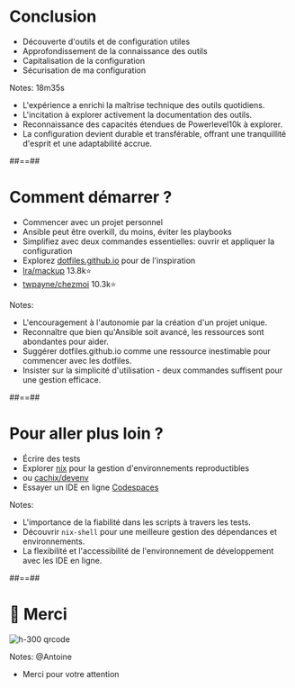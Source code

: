 <!-- .slide: -->
# Conclusion

- Découverte d'outils et de configuration utiles
- Approfondissement de la connaissance des outils
- Capitalisation de la configuration
- Sécurisation de ma configuration
<!-- .element: class="list-fragment" -->

Notes:
18m35s
* L'expérience a enrichi la maîtrise technique des outils quotidiens.
* L'incitation à explorer activement la documentation des outils.
* Reconnaissance des capacités étendues de Powerlevel10k à explorer.
* La configuration devient durable et transférable, offrant une tranquillité d'esprit et une adaptabilité accrue.

##==##
<!-- .slide: -->
# Comment démarrer ?

- Commencer avec un projet personnel
- Ansible peut être overkill, du moins, éviter les playbooks
- Simplifiez avec deux commandes essentielles: ouvrir et appliquer la configuration
- Explorez [dotfiles.github.io](https://dotfiles.github.io/) pour de l'inspiration
- [lra/mackup](https://github.com/lra/mackup) 13.8k⭐️
- [twpayne/chezmoi](https://github.com/twpayne/chezmoi) 10.3k⭐️
<!-- .element: class="list-fragment" -->

Notes:
* L'encouragement à l'autonomie par la création d'un projet unique.
* Reconnaître que bien qu'Ansible soit avancé, les ressources sont abondantes pour aider.
* Suggérer dotfiles.github.io comme une ressource inestimable pour commencer avec les dotfiles.
* Insister sur la simplicité d'utilisation - deux commandes suffisent pour une gestion efficace.

##==##
<!-- .slide: -->
# Pour aller plus loin ?

- Écrire des tests
- Explorer [nix](https://github.com/NixOS/nix) pour la gestion d'environnements reproductibles 
- ou [cachix/devenv](https://github.com/cachix/devenv)
- Essayer un IDE en ligne [Codespaces](https://docs.github.com/en/codespaces/overview)
<!-- .element: class="list-fragment" -->

Notes:
* L'importance de la fiabilité dans les scripts à travers les tests.
* Découvrir `nix-shell` pour une meilleure gestion des dépendances et environnements.
* La flexibilité et l'accessibilité de l'environnement de développement avec les IDE en ligne.

##==##
<!-- .slide: class="transition bg-pink" -->
# 🙏 Merci

![h-300 qrcode](./assets/images/qrcode-feedback.png)

Notes: @Antoine
* Merci pour votre attention
